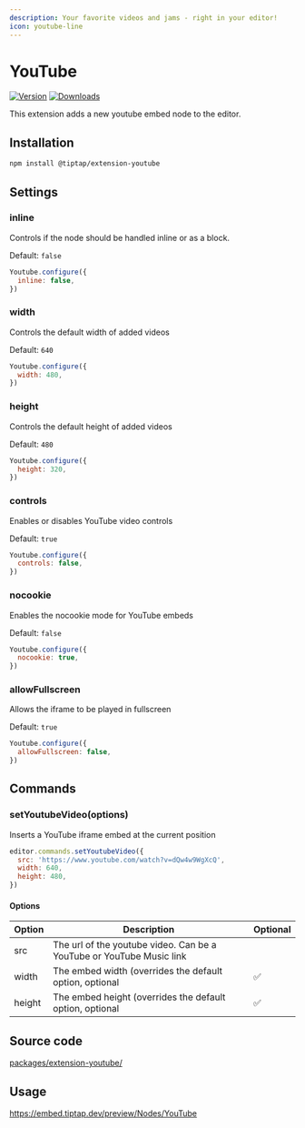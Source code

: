 ```yaml
---
description: Your favorite videos and jams - right in your editor!
icon: youtube-line
---
```


# YouTube
[![Version](https://img.shields.io/npm/v/@tiptap/extension-youtube.svg?label=version)](https://www.npmjs.com/package/@tiptap/extension-youtube)
[![Downloads](https://img.shields.io/npm/dm/@tiptap/extension-youtube.svg)](https://npmcharts.com/compare/@tiptap/extension-youtube?minimal=true)

This extension adds a new youtube embed node to the editor.

## Installation
```bash
npm install @tiptap/extension-youtube
```

## Settings

### inline
Controls if the node should be handled inline or as a block.

Default: `false`

```js
Youtube.configure({
  inline: false,
})
```

### width
Controls the default width of added videos

Default: `640`

```js
Youtube.configure({
  width: 480,
})
```

### height
Controls the default height of added videos

Default: `480`

```js
Youtube.configure({
  height: 320,
})
```

### controls
Enables or disables YouTube video controls

Default: `true`

```js
Youtube.configure({
  controls: false,
})
```

### nocookie
Enables the nocookie mode for YouTube embeds

Default: `false`

```js
Youtube.configure({
  nocookie: true,
})
```

### allowFullscreen
Allows the iframe to be played in fullscreen

Default: `true`

```js
Youtube.configure({
  allowFullscreen: false,
})
```


## Commands

### setYoutubeVideo(options)
Inserts a YouTube iframe embed at the current position

```js
editor.commands.setYoutubeVideo({
  src: 'https://www.youtube.com/watch?v=dQw4w9WgXcQ',
  width: 640,
  height: 480,
})
```

#### Options

| Option           | Description                                                             | Optional |
| ---------------- | ----------------------------------------------------------------------- | -------- |
| src              | The url of the youtube video. Can be a YouTube or YouTube Music link    |          |
| width            | The embed width (overrides the default option, optional                 | ✅         |
| height           | The embed height (overrides the default option, optional                | ✅         |


## Source code
[packages/extension-youtube/](https://github.com/ueberdosis/tiptap/blob/main/packages/extension-youtube/)

## Usage
https://embed.tiptap.dev/preview/Nodes/YouTube
